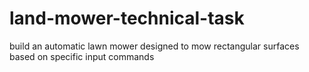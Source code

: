 # land-mower-technical-task
build an automatic lawn mower designed to mow rectangular surfaces based on specific input commands
